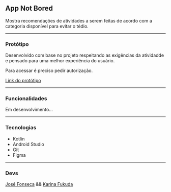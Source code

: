 ## App Not Bored

Mostra recomendações  de atividades a serem feitas de acordo com a categoria disponível para evitar o tédio.

---

### Protótipo 
Desenvolvido com base no projeto respeitando as exigências da atividadde e pensado para uma melhor experiência do usuário.

Para acessar é preciso pedir autorização.

[Link do protótipo](https://www.figma.com/proto/OygDsyMFaOzVfvCXBc3N7h/NOTBORED?node-id=37%3A17192&scaling=scale-down&page-id=37%3A16609&starting-point-node-id=37%3A17192)

---

### Funcionalidades

Em desenvolvimento...

--- 

### Tecnologias

- Kotlin
- Android Studio
- Git
- Figma

---

### Devs

[José Fonseca](https://github.com/joseqfonseca) && [Karina Fukuda](https://github.com/KaFukuda)
